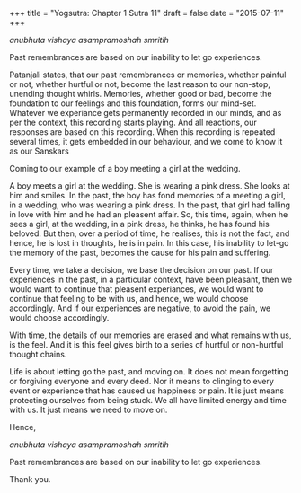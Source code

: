 +++
title = "Yogsutra: Chapter 1 Sutra 11"
draft = false
date = "2015-07-11"
+++

_anubhuta vishaya asampramoshah smritih_

Past remembrances are based on our inability to let go experiences.

Patanjali states, that our past remembrances or memories, whether painful or not, whether hurtful or not, become the last reason to our non-stop, unending thought whirls. Memories, whether good or bad, become the foundation to our feelings and this foundation, forms our mind-set. Whatever we experiance gets permanently recorded in our minds, and as per the context, this recording starts playing. And all reactions, our responses are based on this recording. When this recording is repeated several times, it gets embedded in our behaviour, and we come to know it as our Sanskars

Coming to our example of a boy meeting a girl at the wedding.

A boy meets a girl at the wedding. She is wearing a pink dress. She looks at him and smiles. In the past, the boy has fond memories of a meeting a girl, in a wedding, who was wearing a pink dress. In the past, that girl had falling in love with him and he had an pleasent affair. So, this time, again, when he sees a girl, at the wedding, in a pink dress, he thinks, he has found his beloved. But then, over a period of time, he realises, this is not the fact, and hence, he is lost in thoughts, he is in pain. In this case, his inability to let-go the memory of the past, becomes the cause for his pain and suffering.

Every time, we take a decision, we base the decision on our past. If our experiences in the past, in a particular context, have been pleasant, then we would want to continue that pleasent experiances, we would want to continue that feeling to be with us, and hence, we would choose accordingly. And if our experiences are negative, to avoid the pain, we would choose accordingly.

With time, the details of our memories are erased and what remains with us, is the feel. And it is this feel gives birth to a series of hurtful or non-hurtful thought chains.

Life is about letting go the past, and moving on. It does not mean forgetting or forgiving everyone and every deed. Nor it means to clinging to every event or experience that has caused us happiness or pain. It is just means protecting ourselves from being stuck. We all have limited energy and time with us. It just means we need to move on.

Hence,

_anubhuta vishaya asampramoshah smritih_

Past remembrances are based on our inability to let go experiences.

Thank you.
